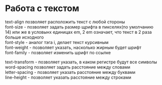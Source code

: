 # Работа с текстом
text-align позволяет расположить текст с любой стороны  
font-size - позволяет задать размер щрифта в пикселях(по умолчанию 14) или же в условынх единицах em, 2 em означает, что текст в 2 раза больше исходного  
font-style - аналог тэга i, делает текст курсивным  
font-weight - позволяет указать, насколько жирным будет шрифт  
font-family - позволяет изменить шрифт по ссылке  

text-transform - позволяет указать, в каком регистре будут все символы  
word-spacing позволяет задать расстояние между словами  
letter-spacing - позволяет указать расстояние между буквами  
line-height - позволяет указать расстояние между строками